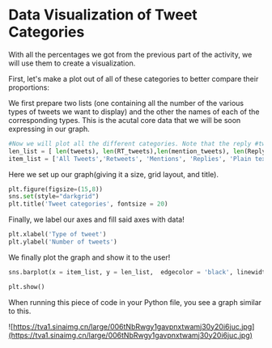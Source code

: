  <!--title={Data Visualization of Tweet Categories}-->

<!--badges={Web Development:}-->

# Data Visualization of Tweet Categories

With all the percentages we got from the previous part of the activity, we will use them to create a visualization.

First, let's make a plot out of all of these categories to better compare their proportions:

We  first prepare two lists (one containing all the number of the various types of tweets we want to display) and the other the names of each of the corresponding types. This is the acutal core data that we will be soon expressing in our graph.

```python
#Now we will plot all the different categories. Note that the reply #tweets are inside the mention tweets
len_list = [ len(tweets), len(RT_tweets),len(mention_tweets), len(Reply_tweets), len(plain_text_tweets)]
item_list = ['All Tweets','Retweets', 'Mentions', 'Replies', 'Plain text tweets']
```

Here we set up our graph(giving it a size, grid layout, and title). 

```python
plt.figure(figsize=(15,8))
sns.set(style="darkgrid")
plt.title('Tweet categories', fontsize = 20)
```

Finally, we label our axes and fill said axes with data!

```python
plt.xlabel('Type of tweet')
plt.ylabel('Number of tweets')
```

We finally plot the graph and show it to the user!

```python
sns.barplot(x = item_list, y = len_list,  edgecolor = 'black', linewidth=1)

plt.show()
```



When running this piece of code in your Python file, you see a graph similar to this.

![https://tva1.sinaimg.cn/large/006tNbRwgy1gavpnxtwamj30y20i6juc.jpg](https://tva1.sinaimg.cn/large/006tNbRwgy1gavpnxtwamj30y20i6juc.jpg)


